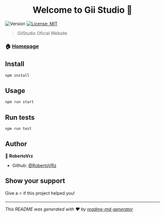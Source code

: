 <h1 align="center">Welcome to Gii Studio 👋</h1>
<p>
  <img alt="Version" src="https://img.shields.io/badge/version-(1.0.0)-blue.svg?cacheSeconds=2592000" />
  <a href="#" target="_blank">
    <img alt="License: MIT" src="https://img.shields.io/badge/License-MIT-yellow.svg" />
  </a>
</p>

> GiiStudio Oficial Website

### 🏠 [Homepage](www.giistudio.com)

## Install

```sh
npm install
```

## Usage

```sh
npm run start
```

## Run tests

```sh
npm run test
```

## Author

👤 **RobertoVrz**

* Github: [@RobertoVRz](https://github.com/RobertoVRz)

## Show your support

Give a ⭐️ if this project helped you!

***
_This README was generated with ❤️ by [readme-md-generator](https://github.com/kefranabg/readme-md-generator)_